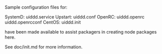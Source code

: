 Sample configuration files for:

SystemD: uiddd.service
Upstart: uiddd.conf
OpenRC:  uiddd.openrc
         uiddd.openrcconf
CentOS:  uiddd.init

have been made available to assist packagers in creating node packages here.

See doc/init.md for more information.
